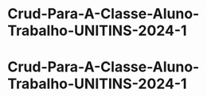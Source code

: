 # Crud-Para-A-Classe-Aluno-Trabalho-UNITINS-2024-1
# Crud-Para-A-Classe-Aluno-Trabalho-UNITINS-2024-1
